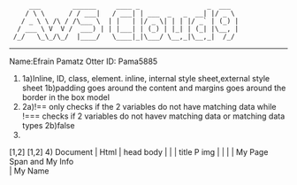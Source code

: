          ___        ______     ____ _                 _  ___  
        / \ \      / / ___|   / ___| | ___  _   _  __| |/ _ \ 
       / _ \ \ /\ / /\___ \  | |   | |/ _ \| | | |/ _` | (_) |
      / ___ \ V  V /  ___) | | |___| | (_) | |_| | (_| |\__, |
     /_/   \_\_/\_/  |____/   \____|_|\___/ \__,_|\__,_|  /_/ 
 ----------------------------------------------------------------- 
Name:Efrain Pamatz
Otter ID: Pama5885

1)
    1a)Inline, ID, class, element. inline, internal style sheet,external style sheet
    1b)padding goes around the content and margins goes around the border in the box model
2)
    2a)!== only checks if the 2 variables do not have matching data while !=== checks if 2 variables do not havev matching data or matching data types
    2b)false
3)
  [1,2]
  [1,2]
4)                  Document
                        |
                        Html
                        |
                head                    body
                 |              |                   |
                 title          P                   img
                 |              |       |               |
                 My Page        Span    and My Info     
                                    |
                                My Name